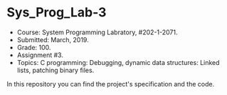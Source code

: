 # Sys_Prog_Lab-3

* Course:  System Programming Labratory, #202-1-2071.
* Submitted: March, 2019.
* Grade: 100.
* Assignment #3.
* Topics: C programming: Debugging, dynamic data structures: Linked lists, patching binary files.

In this repository you can find the project's specification and the code.
